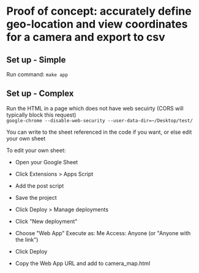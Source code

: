 # Proof of concept: accurately define geo-location and view coordinates for a camera and export to csv

## Set up - Simple
Run command:  `make app`

## Set up - Complex
Run the HTML in a page which does not have web secuirty (CORS will typically block this request)\
`google-chrome --disable-web-security --user-data-dir=~/Desktop/test/`

You can write to the sheet referenced in the code if you want, or else edit your own sheet

To edit your own sheet:
- Open your Google Sheet
- Click Extensions > Apps Script
- Add the post script
- Save the project
- Click Deploy > Manage deployments
- Click "New deployment"
- Choose "Web App"
Execute as: Me
Access: Anyone (or "Anyone with the link")

- Click Deploy
- Copy the Web App URL and add to camera_map.html
